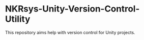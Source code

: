 # NKRsys-Unity-Version-Control-Utility
This repository aims help with version control for Unity projects.
